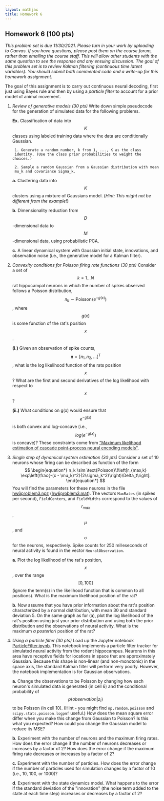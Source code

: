 ```yaml
---
layout: mathjax
title: Homework 6
---
```


## Homework 6 (100 pts)

_This problem set is due 11/30/2021. Please turn in your work by uploading to Canvas. If you
have questions, please post them on the course forum, rather than emailing the course staff.
This will allow other students with the same question to see the response and any ensuing
discussion.  The goal of this problem set is to review Kalman filtering (continuous time latent
variables). You should submit both commented code and a write-up for this homework assignment._


The goal of this assignment is to carry out continuous neural decoding, first
just using Bayes rule and then by using a _particle filter_ to account for a
prior model of animal movement.

1. _Review of generative models (30 pts)_
  Write down simple pseudocode for the generation of simulated data for the
  following problems.

    **Ex.** Classification of data into $$K$$ classes using labeled training data
    where the data are conditionally Gaussian.

        1. Generate a random number, k from 1, ..., K as the class
        identity. (Use the class prior probabilities to weight the choices.)

        2. Sample a random Gaussian from a Gaussian distribution with mean
        mu_k and covariance Sigma_k.

    **a.** Clustering data into $$K$$ clusters using a mixture of Gaussians model.
    (_Hint: This might not be different from the example!_)

    **b.** Dimensionality reduction from $$D$$-dimensional data to $$M$$-dimensional
    data, using probabilistic PCA.

    **c.** A linear dynamical system with Gaussian initial state, innovations,
    and observation noise (i.e., the generative model for a Kalman filter).


2. _Convexity conditions for Poisson firing rate functions (30 pts)_
  Consider a set of $$k = 1\ldots N$$ rat hippocampal neurons in which the number
  of spikes observed  follows a Poisson distribution, $$n_k \sim \text{Poisson}\!(e^{-g(x)})$$,
  where $$g(x)$$ is some function of the rat's position $$x$$. 

      **(i.)** Given an observation of spike counts,  $$\mathbf{n} = [n_1, n_2,
      \ldots]^\text{T}$$, what is the log likelihood function of the rats  position
      $$x$$? What are the first and second derivatives of the log likelihood with
      respect to $$x$$? 

      **(ii.)** What conditions on g(x) would
      ensure that $$e^{-g(x)}$$ is both convex and log-concave (i.e., $$log(e^{-g(x)})$$
      is concave)? These constraints come from 
      ["Maximum likelihood estimation of cascade point-process neural encoding models"](https://www.tandfonline.com/doi/abs/10.1088/0954-898X_15_4_002).

3. _Single step of dynamical system estimation (30 pts)_
  Consider a set of 10 neurons whose firing can be described as function of the form
  $$
  \begin{equation*}
  n_k \sim \text{Poisson}\!\left[r_{max,k}  \exp\left(\frac{-(x - \mu_k)^2}{2\sigma_k^2}\right)\Delta_t\right].
  \end{equation*}
  $$
  You will find the parameters for these neurons in the file
  [hw6problem3.npz](hw6problem3.npz) ([hw6problem3.mat](hw6problem3.mat)).
  The vectors `MaxRates` (in spikes per second), `FieldCenters`, and `FieldWidths`
  correspond to the values of $$r_{max}$$, $$\mu$$, and $$\sigma$$ for the
  neurons, respectively. Spike counts for 250 milleseconds of neural activity is
  found in the vector `NeuralObservation`.

    **a.** Plot the log likelihood of the rat's position, $$x$$, over the range $$[0,
    100]$$ (ignore the term(s) in the likelihood function that is common to all
    positions). What is the maximum likelihood position of the rat?

    **b.** Now assume that you have prior information about the rat's position
    characterized by a normal distribution, with mean 30 and standard deviation 5.
    On the same graph as for (a), plot the log likelihood of the rat's position
    using just your prior distribution and using both the prior distribution and
    the observations of neural activity. What is the maximum _a posteriori_
    position of the rat?


4. _Using a particle filter (30 pts)_
   Load up the Jupyter notebook [ParticleFilter.ipynb](ParticleFilter.ipynb). This notebook
   implements a particle filter tracker for simulated neural activity from the rodent
   hippocampus. Neurons in this area have receptive fields for locations in space that are
   approximately Gaussian. Because this shape is non-linear (and non-monotonic) in the space
   axis, the standard Kalman filter will perform very poorly. However, the notebook
   implementation is for Gaussian observations. 
   
   **a.** Change the observations to be Poisson by changing how each neuron's simulated data is
   generated (in cell 6) and the conditional probability of $$ p(observation | z_t) $$ to be
   Poisson (in cell 10). (Hint - you might find `np.random.poisson` and `scipy.stats.poisson.logpmf`
   useful.) How does the mean square error differ when you make this change from
   Gaussian to Poisson? Is this what you expected? How could you change the Gaussian model to
   reduce its MSE?

   **b.** Experiment with the number of neurons and the maximum firing rates. How does the
   error change if the number of neurons decreases or increases by a factor of 2? How does the
   error change if the maximum firing rate decreases or increases by a factor of 2?

   **c.** Experiment with the number of particles. How does the error change if the number of
   particles used for simulation changes by a factor of 10 (i.e., 10, 100, or 1000)?

   **d.** Experiment with the state dynamics model. What happens to the error if the standard
   deviation of the "innovation" (the noise term added to the state at each time step)
   increases or decreases by a factor of 2?
